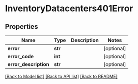 # InventoryDatacenters401Error

## Properties
Name | Type | Description | Notes
------------ | ------------- | ------------- | -------------
**error** | **str** |  | [optional] 
**error_code** | **int** |  | [optional] 
**error_description** | **str** |  | [optional] 

[[Back to Model list]](../README.md#documentation-for-models) [[Back to API list]](../README.md#documentation-for-api-endpoints) [[Back to README]](../README.md)


